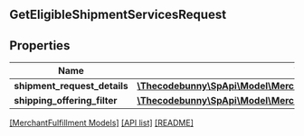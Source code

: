## GetEligibleShipmentServicesRequest

## Properties

Name | Type | Description | Notes
------------ | ------------- | ------------- | -------------
**shipment_request_details** | [**\Thecodebunny\SpApi\Model\MerchantFulfillment\ShipmentRequestDetails**](ShipmentRequestDetails.md) |  |
**shipping_offering_filter** | [**\Thecodebunny\SpApi\Model\MerchantFulfillment\ShippingOfferingFilter**](ShippingOfferingFilter.md) |  | [optional]

[[MerchantFulfillment Models]](../) [[API list]](../../Api) [[README]](../../../README.md)

